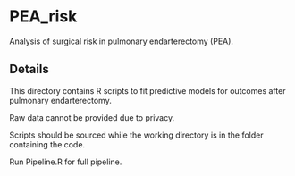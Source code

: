 # PEA_risk
Analysis of surgical risk in pulmonary endarterectomy (PEA).

## Details

This directory contains R scripts to fit predictive models for outcomes after pulmonary endarterectomy. 

Raw data cannot be provided due to privacy.

Scripts should be sourced while the working directory is in the folder containing the code. 

Run Pipeline.R for full pipeline.